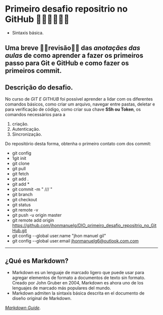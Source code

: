 # Primeiro desafio repositrio no GitHub 👨‍💻👨‍💻👨‍💻
- Sintaxis básica.


## Uma breve 🧑‍🎓revisão🧑‍🎓 das _anotaçães das aulas_ de como aprender a fazer os primeiros passo para **Git e GitHub** e como fazer os primeiros commit.



## Descrição do desafio. 
No curso de _GIT E GITHUB_ foi possível aprender a lidar com os diferentes comandos básicos, como criar um arquivo, navegar entre pastas, deletar e para verificação de código, como criar sua chave **SSh ou Token**, os comandos necessários para a 
1. criação.
2. Autenticação.
2. Sincronização. 

Do repositório desta forma, obtenha o primeiro contato com dos commit:

- git config
- 1git init
- git clone
- git pull
- git fetch
- git add .
- git add *
- git commit -m " ///  "
- git branch 
- git checkout
- git status
- git remote -v
- git push -u origin master
- git remote add origin https://github.com/jhonmanuelg/DIO_primeiro_desafio_repositrio_no_GitHub.git
- git config --global user.name "jhon manuel gil"
- git config --global user.email jhonmanuelg6@outlook.com.com
-----------
## ¿Qué es Markdown?

- Markdown es un lenguaje de marcado ligero que puede usar para agregar elementos de formato a documentos de texto sin formato. Creado por John Gruber en 2004, Markdown es ahora uno de los lenguajes de marcado más populares del mundo.
- Markdown admiten la sintaxis básica descrita en el documento de diseño original de Markdown.

*[Markdown Guide](https://www.markdownguide.org)*.


